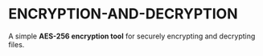 # ENCRYPTION-AND-DECRYPTION
A simple **AES-256 encryption tool** for securely encrypting and decrypting files.
